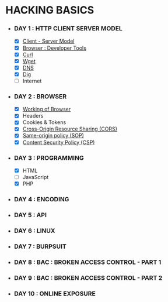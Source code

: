 # HACKING BASICS

* ### DAY 1 : HTTP CLIENT SERVER MODEL
  - [x] [Client - Server Model](https://github.com/anmolmanitripathi/Cyber-Security-Basics/blob/master/DAY-1/Client%20Sever%20Architecture.md)
  - [x] [Browser : Developer Tools](https://github.com/anmolmanitripathi/Cyber-Security-Basics/blob/master/DAY-1/Developer%20Tools.md)
  - [x] [Curl](https://github.com/anmolmanitripathi/Cyber-Security-Basics/blob/master/DAY-1/cURL.md)
  - [x] [Wget](https://github.com/anmolmanitripathi/Cyber-Security-Basics/blob/master/DAY-1/wget.md)
  - [x] [DNS](https://github.com/anmolmanitripathi/Cyber-Security-Basics/blob/master/DAY-1/DNS.md)
  - [x] [Dig](https://github.com/anmolmanitripathi/Cyber-Security-Basics/blob/master/DAY-1/dig.md)
  - [ ] Internet

* ### DAY 2 : BROWSER
  - [x] [Working of Browser](https://github.com/anmolmanitripathi/Cyber-Security-Basics/blob/master/DAY-2/working_of_browser.md)
  - [x] Headers
  - [x] Cookies & Tokens
  - [x] [Cross-Origin Resource Sharing (CORS)](https://github.com/anmolmanitripathi/Cyber-Security-Basics/blob/master/DAY-2/Cross-Origin%20Resource%20Sharing%20(CORS).md)
  - [x] [Same-origin policy (SOP)](https://github.com/anmolmanitripathi/Cyber-Security-Basics/blob/master/DAY-2/Same-origin%20policy.md)
  - [x] [Content Security Policy (CSP)](https://github.com/anmolmanitripathi/Cyber-Security-Basics/blob/master/DAY-2/Content%20Security%20Policy%20(CSP).md)
  
* ### DAY 3 : PROGRAMMING
   - [x] HTML
  - [ ] JavaScript
  - [x] PHP
  
* ### DAY 4 : ENCODING

* ### DAY 5 : API

* ### DAY 6 : LINUX 

* ### DAY 7 : BURPSUIT 

* ### DAY 8 : BAC : BROKEN ACCESS CONTROL - PART 1

* ### DAY 9 : BAC : BROKEN ACCESS CONTROL - PART 2

* ### DAY 10 : ONLINE EXPOSURE
